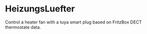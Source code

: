 # HeizungsLuefter
Control a heater fan with a tuya smart plug based on FritzBox DECT thermostate data.
